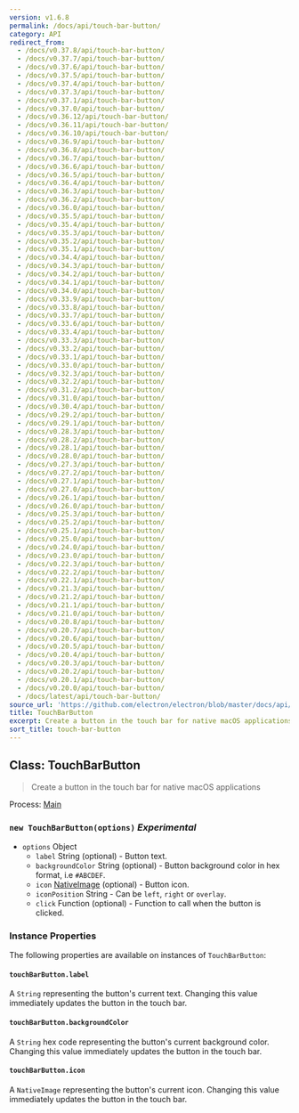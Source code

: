 ```yaml
---
version: v1.6.8
permalink: /docs/api/touch-bar-button/
category: API
redirect_from:
  - /docs/v0.37.8/api/touch-bar-button/
  - /docs/v0.37.7/api/touch-bar-button/
  - /docs/v0.37.6/api/touch-bar-button/
  - /docs/v0.37.5/api/touch-bar-button/
  - /docs/v0.37.4/api/touch-bar-button/
  - /docs/v0.37.3/api/touch-bar-button/
  - /docs/v0.37.1/api/touch-bar-button/
  - /docs/v0.37.0/api/touch-bar-button/
  - /docs/v0.36.12/api/touch-bar-button/
  - /docs/v0.36.11/api/touch-bar-button/
  - /docs/v0.36.10/api/touch-bar-button/
  - /docs/v0.36.9/api/touch-bar-button/
  - /docs/v0.36.8/api/touch-bar-button/
  - /docs/v0.36.7/api/touch-bar-button/
  - /docs/v0.36.6/api/touch-bar-button/
  - /docs/v0.36.5/api/touch-bar-button/
  - /docs/v0.36.4/api/touch-bar-button/
  - /docs/v0.36.3/api/touch-bar-button/
  - /docs/v0.36.2/api/touch-bar-button/
  - /docs/v0.36.0/api/touch-bar-button/
  - /docs/v0.35.5/api/touch-bar-button/
  - /docs/v0.35.4/api/touch-bar-button/
  - /docs/v0.35.3/api/touch-bar-button/
  - /docs/v0.35.2/api/touch-bar-button/
  - /docs/v0.35.1/api/touch-bar-button/
  - /docs/v0.34.4/api/touch-bar-button/
  - /docs/v0.34.3/api/touch-bar-button/
  - /docs/v0.34.2/api/touch-bar-button/
  - /docs/v0.34.1/api/touch-bar-button/
  - /docs/v0.34.0/api/touch-bar-button/
  - /docs/v0.33.9/api/touch-bar-button/
  - /docs/v0.33.8/api/touch-bar-button/
  - /docs/v0.33.7/api/touch-bar-button/
  - /docs/v0.33.6/api/touch-bar-button/
  - /docs/v0.33.4/api/touch-bar-button/
  - /docs/v0.33.3/api/touch-bar-button/
  - /docs/v0.33.2/api/touch-bar-button/
  - /docs/v0.33.1/api/touch-bar-button/
  - /docs/v0.33.0/api/touch-bar-button/
  - /docs/v0.32.3/api/touch-bar-button/
  - /docs/v0.32.2/api/touch-bar-button/
  - /docs/v0.31.2/api/touch-bar-button/
  - /docs/v0.31.0/api/touch-bar-button/
  - /docs/v0.30.4/api/touch-bar-button/
  - /docs/v0.29.2/api/touch-bar-button/
  - /docs/v0.29.1/api/touch-bar-button/
  - /docs/v0.28.3/api/touch-bar-button/
  - /docs/v0.28.2/api/touch-bar-button/
  - /docs/v0.28.1/api/touch-bar-button/
  - /docs/v0.28.0/api/touch-bar-button/
  - /docs/v0.27.3/api/touch-bar-button/
  - /docs/v0.27.2/api/touch-bar-button/
  - /docs/v0.27.1/api/touch-bar-button/
  - /docs/v0.27.0/api/touch-bar-button/
  - /docs/v0.26.1/api/touch-bar-button/
  - /docs/v0.26.0/api/touch-bar-button/
  - /docs/v0.25.3/api/touch-bar-button/
  - /docs/v0.25.2/api/touch-bar-button/
  - /docs/v0.25.1/api/touch-bar-button/
  - /docs/v0.25.0/api/touch-bar-button/
  - /docs/v0.24.0/api/touch-bar-button/
  - /docs/v0.23.0/api/touch-bar-button/
  - /docs/v0.22.3/api/touch-bar-button/
  - /docs/v0.22.2/api/touch-bar-button/
  - /docs/v0.22.1/api/touch-bar-button/
  - /docs/v0.21.3/api/touch-bar-button/
  - /docs/v0.21.2/api/touch-bar-button/
  - /docs/v0.21.1/api/touch-bar-button/
  - /docs/v0.21.0/api/touch-bar-button/
  - /docs/v0.20.8/api/touch-bar-button/
  - /docs/v0.20.7/api/touch-bar-button/
  - /docs/v0.20.6/api/touch-bar-button/
  - /docs/v0.20.5/api/touch-bar-button/
  - /docs/v0.20.4/api/touch-bar-button/
  - /docs/v0.20.3/api/touch-bar-button/
  - /docs/v0.20.2/api/touch-bar-button/
  - /docs/v0.20.1/api/touch-bar-button/
  - /docs/v0.20.0/api/touch-bar-button/
  - /docs/latest/api/touch-bar-button/
source_url: 'https://github.com/electron/electron/blob/master/docs/api/touch-bar-button.md'
title: TouchBarButton
excerpt: Create a button in the touch bar for native macOS applications
sort_title: touch-bar-button
---
```




<!--


                                      ::::
                                    :o+//+o:
                                    +o    oo-
                                    :o+//oo/+o/
                                      -::-   -oo:
                                               /s/
                      -::::::::-                :s/  :::--
                  :+oo+////////+:        -:/+oo/ :s:-///++oo+:
                /o+:                -/+oo+/:-     +o-      -:+o:
               /s:              -:+o+/:           -o+         :s/
              -s/            -/oo/:                /s-         +s-
              -s/         -/oo/-                   -s/         /s-
               oo       :+o/-                       oo         oo
               -s/    :oo/                          /s-       /s-
                :s/ :oo:              -::-          /s-      /s:
                  -+o/               /ssss/         :s:    -+o-
                 :o+--               /ssss/         :s:   :o+-
                :s/  +o:              -::-          /s-   --
               -s/    :+o/-                         /s-
               oo       -+o+-                       oo
              -s/         -/oo/-                   -s/
             -+soo+:         -/oo/:                /s-      /oooo+-
             o+   :s:           -:+o+/:-          -o+      /s:  -oo
             oo:--/s:       ::      -:+oo+/:-     -/-      /s/--:o+
              :+++/-        :s:          -:/+ooo++//////++oo//+o+:
                             /s:                --::::::--
                              /s/              /s-
                               :oo:          :oo:
                                 /oo/-    -/oo/
                                   -/+oooo+/-





                   _______  _______  _______  _______  __
                  |       ||       ||       ||       ||  |
                  |  _____||_     _||   _   ||    _  ||  |
                  | |_____   |   |  |  | |  ||   |_| ||  |
                  |_____  |  |   |  |  |_|  ||    ___||__|
                   _____| |  |   |  |       ||   |     __
                  |_______|  |___|  |_______||___|    |__|


    This file is generated automatically, so it should not be edited.

    To make changes, head over to the electron/electron repository:

    https://github.com/electron/electron/blob/master/docs/api/touch-bar-button.md

    Thanks!

-->
## Class: TouchBarButton

> Create a button in the touch bar for native macOS applications

Process: [Main]({{site.baseurl}}/docs/tutorial/quick-start#main-process)

### `new TouchBarButton(options)` _Experimental_

*   `options` Object
    *   `label` String (optional) - Button text.
    *   `backgroundColor` String (optional) - Button background color in hex format, i.e `#ABCDEF`.
    *   `icon` [NativeImage]({{site.baseurl}}/docs/api/native-image) (optional) - Button icon.
    *   `iconPosition` String - Can be `left`, `right` or `overlay`.
    *   `click` Function (optional) - Function to call when the button is clicked.

### Instance Properties

The following properties are available on instances of `TouchBarButton`:

#### `touchBarButton.label`

A `String` representing the button's current text. Changing this value immediately updates the button in the touch bar.

#### `touchBarButton.backgroundColor`

A `String` hex code representing the button's current background color. Changing this value immediately updates the button in the touch bar.

#### `touchBarButton.icon`

A `NativeImage` representing the button's current icon. Changing this value immediately updates the button in the touch bar.
